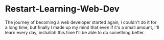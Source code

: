 # Restart-Learning-Web-Dev
The journey of becoming a web developer started again, I couldn't do it for a long time, but finally I made up my mind that even if it's a small amount, I'll learn every day, inshallah this time I'll be able to do something better.

